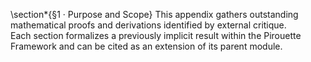 \section*{§1 · Purpose and Scope}
This appendix gathers outstanding mathematical proofs and derivations identified by external critique.  
Each section formalizes a previously implicit result within the Pirouette Framework and can be cited as an extension of its parent module.
